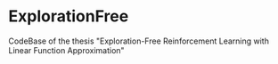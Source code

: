 # ExplorationFree
CodeBase of the thesis "Exploration-Free Reinforcement Learning with Linear Function Approximation"
